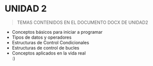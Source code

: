 # UNIDAD 2

>TEMAS CONTENIDOS EN EL DOCUMENTO DOCX DE UNIDAD2
<ul>
  <li>Conceptos básicos para iniciar a programar</li>
  <li>Tipos de datos y operadores</li>
  <li>Estructuras de Control Condicionales</li>
  <li>Estructuras de control de bucles</li>
  <li>Conceptos aplicados en la vida real</li>
  :)
